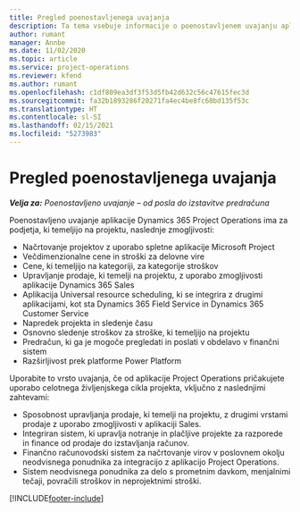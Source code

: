 ```yaml
---
title: Pregled poenostavljenega uvajanja
description: Ta tema vsebuje informacije o poenostavljenem uvajanju aplikacije Dynamics 365 Project Operations.
author: rumant
manager: Annbe
ms.date: 11/02/2020
ms.topic: article
ms.service: project-operations
ms.reviewer: kfend
ms.author: rumant
ms.openlocfilehash: c1df809ea3df3f53d5fb42d632c56c47615fec3d
ms.sourcegitcommit: fa32b1893286f20271fa4ec4be8fc68bd135f53c
ms.translationtype: HT
ms.contentlocale: sl-SI
ms.lasthandoff: 02/15/2021
ms.locfileid: "5273983"
---
```

# <a name="lite-deployment-overview"></a>Pregled poenostavljenega uvajanja

_**Velja za:** Poenostavljeno uvajanje – od posla do izstavitve predračuna_

Poenostavljeno uvajanje aplikacije Dynamics 365 Project Operations ima za podjetja, ki temeljijo na projektu, naslednje zmogljivosti:

- Načrtovanje projektov z uporabo spletne aplikacije Microsoft Project
- Večdimenzionalne cene in stroški za delovne vire
- Cene, ki temeljijo na kategoriji, za kategorije stroškov
- Upravljanje prodaje, ki temelji na projektu, z uporabo zmogljivosti aplikacije Dynamics 365 Sales
- Aplikacija Universal resource scheduling, ki se integrira z drugimi aplikacijami, kot sta Dynamics 365 Field Service in Dynamics 365 Customer Service
- Napredek projekta in sledenje času
- Osnovno sledenje stroškov za stroške, ki temeljijo na projektu
- Predračun, ki ga je mogoče pregledati in poslati v obdelavo v finančni sistem
- Razširljivost prek platforme Power Platform

Uporabite to vrsto uvajanja, če od aplikacije Project Operations pričakujete uporabo celotnega življenjskega cikla projekta, vključno z naslednjimi zahtevami:

- Sposobnost upravljanja prodaje, ki temelji na projektu, z drugimi vrstami prodaje z uporabo zmogljivosti v aplikaciji Sales.
- Integriran sistem, ki upravlja notranje in plačljive projekte za razporede in finance od prodaje do izstavljanja računov.
- Finančno računovodski sistem za načrtovanje virov v poslovnem okolju neodvisnega ponudnika za integracijo z aplikacijo Project Operations.
- Sistem neodvisnega ponudnika za delo s prometnim davkom, menjalnimi tečaji, povračili stroškov in neprojektnimi stroški.


[!INCLUDE[footer-include](../includes/footer-banner.md)]